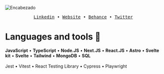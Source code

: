 ![Encabezado](https://res.cloudinary.com/dhpxqwsym/image/upload/v1695400996/portfolio/Github_oba0eu.png)

<div align='center'>
  <samp>
    <a href='https://www.linkedin.com/in/daniel-prieto-dpg'>Linkedin</a> •
    <a href='https://dpg-code.vercel.app'>Website</a> •
    <a href='https://www.behance.net/danielprieto7'>Behance</a> •
    <a href='https://twitter.com/DanielPriGa'>Twitter</a>
  </samp>
</div>

# Languages and tools 🚀
<div align="left">
  <b>JavaScript</b> •
  <b>TypeScript</b> •
  <b>Node.JS</b> •
  <b>Next.JS</b> •
  <b>React.JS</b> •
  <b>Astro</b> •
  <b>Svelte kit</b> •
  <b>Svelte</b> •
  <b>Tailwind</b> •
  <b>MongoDB</b> •
  <b>SQL</b>
</div>
<br>
<div align="left">
  <span>Jest</span> •
  <span>Vitest</span> •
  <span>React Testing Library</span> •
  <span>Cypress</span> •
  <span>Playwright</span>
</div>
